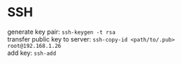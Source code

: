 # SSH

generate key pair: `ssh-keygen -t rsa`  
transfer public key to server: `ssh-copy-id <path/to/.pub> root@192.168.1.26`  
add key: `ssh-add`

